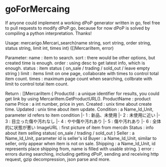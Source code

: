 # goForMercaing

If anyone could implement a working dPoP generator written in go, feel free to pull requests to modify dPoP.go, because for now dPoP is solved by compiling a python interpretation. Thanks!

Usage:
mercarigo.Mercari_search(name string, sort string, order string, status string, limit int, times int) ([]MercariItem, error)

Parameter:
name   : item to search.
sort   : there would be other options, but created time is enough.
order  : using desc to get latest info, which is enough.
status : item status ( on_sale / trading / sold_out / leave empty string )
limit  : items limit on one page, collaborate with times to control total item count.
times  : maximum page count when searching, collbrate with limit to control total item count.

Return :
[]MercariItem {
    ProductId   : a unique identifier for results, you could get link by using MercariItem.GetProductURL().
	ProductName : product name
	Price       : a int number, price in yen.
	Created     : unix time about create time.
	Updated     : unix time about item update.
	Condition   : a Name_Id_Unit, parameter id refers to item condition
                   |- 1 : 新品、未使用
                   |- 2 : 未使用に近い
                   |- 3 : 目立った傷や汚れなし
                   |- 4 : やや傷や汚れあり
                   |- 5 : 傷や汚れあり
                   |- 6 : 全体的に状態が悪い
	ImageURL    : first picture of item from mercdn
	Status      : info about item selling status( on_sale / trading / sold_out )
	Seller      : a Name_Id_Unit, parameter id is seller's id
	Buyer       : a Name_Id_Unit, similar to seller, only appear when item is not on sale.
	Shipping    : a Name_Id_Unit, id represents place shipping from, name is filled with usable string.
}
error : errors during searching, including getting dPoP, sending and receiving http request, gzip decompression, json parse and more. 